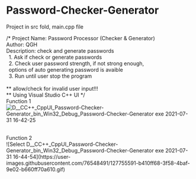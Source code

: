 # Password-Checker-Generator

Project in src fold, main.cpp file

/*	Project Name: Password Processor (Checker & Generator)<br />
	Author: QGH<br />
	Description: check and generate passwords<br />
		&ensp;1. Ask if check or generate passwords<br />
		&ensp;2. Check user password strength, if not strong enough,<br />
		&ensp;options of auto generating password is avaible<br />
		&ensp;3. Run until user stop the program<br />
		<br />
    ** allow/check for invalid user input!!!<br />
    ** Using Visual Studio C++ UI
*/
<br />
Function 1
<br />
![D__CC++_CppUI_Password-Checker-Generator_bin_Win32_Debug_Password-Checker-Generator exe 2021-07-31 16-42-25](https://user-images.githubusercontent.com/76548491/127755595-14cb1a70-52f7-44a7-8ebb-b2bcf6aa23d5.gif)

<br />
Function 2
<br />
![Select D__CC++_CppUI_Password-Checker-Generator_bin_Win32_Debug_Password-Checker-Generator exe 2021-07-31 16-44-54](https://user-images.githubusercontent.com/76548491/127755591-b410ff68-3f58-4baf-9e02-b660ff70a610.gif)



